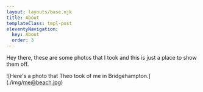 ```yaml
---
layout: layouts/base.njk
title: About
templateClass: tmpl-post
eleventyNavigation:
  key: About
  order: 3
---
```

Hey there, these are some photos that I took and this is just a place to show them off.

![Here's a photo that Theo took of me in Bridgehampton.] (./img/me@beach.jpg)
